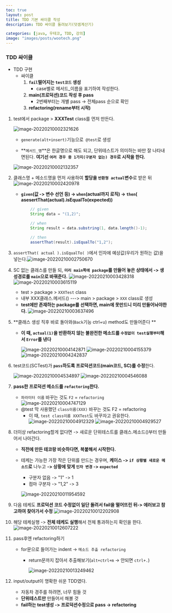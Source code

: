 ```yaml
---
toc: true
layout: post
title: TDD 기본 싸이클 작성
description: TDD 싸이클 돌려보기(덧셈계산기)

categories: [java, 우테코, TDD, 강의]
image: "images/posts/wootech.png"
---
```



### TDD 싸이클

- TDD 구현
    - 싸이클
        1. **`fail`떨어지는 `test코드` 생성**
            - case별로 메서드_이름을 표기하여 작성한다.
        2. **main(프로덕션)코드 작성 후 pass**
            - 2번째부터는 개별 pass -> 전체pass 순으로 확인
        3. **refactoring(rename부터 시작)**

1. test에서 package >  **XXXTest** class를 먼저 만든다.

    ![image-20220210002321626](https://raw.githubusercontent.com/is3js/screenshots/main/image-20220210002321626.png)

    - `generate(alt+insert)`기능으로` @test`로 생성

    - **`메서드_명`**은 한글명으로 해도 되고, 단위테스트가 의미하는 바만 잘 나타내면된다. **여기선 `여러 경우 중 1가지(구분자 없는) 경우`로 시작을 한다.**

    ![image-20220210002132357](https://raw.githubusercontent.com/is3js/screenshots/main/image-20220210002132357.png)

2. 클래스명 + 메소드명을 먼저 사용하여 **할당을 `반환형 actual`변수**로 받은 뒤
    ![image-20220210002420978](https://raw.githubusercontent.com/is3js/screenshots/main/image-20220210002420978.png)
    - **`given`(값 -> 변수 선언 등) -> `when`(actual까지 로직) -> `then`( asesertThat(actual).isEqualTo(expected))**

        ```java
            // given
            String data = "(1,2)";

            // when
            String result = data.substring(1, data.length()-1);

            // then
            assertThat(result).isEqualTo("1,2");
        ```

3. `assertThat( actual ).isEqualTo( )`에서 인자에 예상값(우리가 원하는 값)을 넣는다.![image-20220210002750670](https://raw.githubusercontent.com/is3js/screenshots/main/image-20220210002750670.png)

    

4. SC 없는 클래스를 만들 되, **`미리 main쪽에 package`를 만들어 놓은 상태에서 ->  생성경로를 `main`으로 바꿔준다.**
    ![image-20220210003428318](https://raw.githubusercontent.com/is3js/screenshots/main/image-20220210003428318.png)
        ![image-20220210003615119](https://raw.githubusercontent.com/is3js/screenshots/main/image-20220210003615119.png)

    - test > package > `XXXTest`  class
    - 내부 XXX클래스.메서드() ---> main > package > `XXX` class로 생성
    - **test에만 존재하는 package를 선택하면, main에 못만드니 미리 만들어놔야한다.**
        ![image-20220210003637496](https://raw.githubusercontent.com/is3js/screenshots/main/image-20220210003637496.png)

5. **클래스 생성 직후 바로 돌아와(`Back`기능 ctrl+u) method도 만들어준다 **

    - **이 때, `actual(1)`을 반환하지 않는 불완전한 메소드를 `수정없이 test실행부터`해서 `Error`를 낸다** 

        ![image-20220210004142871](https://raw.githubusercontent.com/is3js/screenshots/main/image-20220210004142871.png)
        ![image-20220210004155379](https://raw.githubusercontent.com/is3js/screenshots/main/image-20220210004155379.png)
        ![image-20220210004242837](https://raw.githubusercontent.com/is3js/screenshots/main/image-20220210004242837.png)

6. test코드(SCTest)가  **`pass`하도록 프로덕션코드(main코드, SC)를 수정**한다.

    ![image-20220210004534897](https://raw.githubusercontent.com/is3js/screenshots/main/image-20220210004534897.png)
    ![image-20220210004546088](https://raw.githubusercontent.com/is3js/screenshots/main/image-20220210004546088.png)

7. **pass한 프로덕션 메소드를 `refactoring`한다.**

    - `파라미터 이름` 바꾸는 것도 `F2` = `refactoring`
        ![image-20220210004747129](https://raw.githubusercontent.com/is3js/screenshots/main/image-20220210004747129.png)
    - @test 막 사용했던 `class이름(XXX)` 바꾸는 것도 F2 = refactoring
        - 이 때, `test class이름 XXXTest`도 바꾸자고 권유한다.
            ![image-20220210004912329](https://raw.githubusercontent.com/is3js/screenshots/main/image-20220210004912329.png)
            ![image-20220210004929527](https://raw.githubusercontent.com/is3js/screenshots/main/image-20220210004929527.png)

8. 더이상 refactoring할게 없다면 -> 새로운 단위테스트를 클래스.메소드()부터 만들어서 나아간다.

    - **직전에 만든 테코랑 비슷하다면, 복붙해서 시작한다.**

    - 테케는 가능한 가장 작은 단위를 만드는 경우며,  **케이스 -> `if 상황별 새로운 메소드`로** 나누고 **-> 상황에 맞게 `인자 변경` -> `expected`** 

        - 구분자 없음 -> "1" -> 1
        - 컴마 구분자 ->  "1,2" -> 3

        ![image-20220210011954592](https://raw.githubusercontent.com/is3js/screenshots/main/image-20220210011954592.png)

9. 다음 테케도 **프로덕션 코드 수정없이 일단 돌려서 fail을 떨어뜨린 뒤-> 에러보고 참고하여 찾아가서 수정**
    ![image-20220210012202908](https://raw.githubusercontent.com/is3js/screenshots/main/image-20220210012202908.png)

10. 해당 테케실행 -> **전체 테케도 실행**해서 전체 통과하는지 확인을 한다.
    ![image-20220210012607222](https://raw.githubusercontent.com/is3js/screenshots/main/image-20220210012607222.png)

11. pass후엔 refactoring하기

    - for문으로 들어가는 indent -> `메소드 추출 refactoring`

        -  return문까지 잡아서 추출해보기(`alt+ctrl+m` -> 안되면 `ctrl+.`)

            ![image-20220210013249462](https://raw.githubusercontent.com/is3js/screenshots/main/image-20220210013249462.png)

12. input/output이 명확한 쉬운 TDD였다.

    - 자동차 경주를 하려면, 너무 힘들 것
    - **단위테스트만** 만들어서 해볼 것
    - **fail하는 test생성 -> 프로덕션수정으로 pass -> refactoring**

